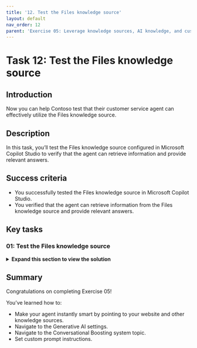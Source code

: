 ```yaml
---
title: '12. Test the Files knowledge source'
layout: default
nav_order: 12
parent: 'Exercise 05: Leverage knowledge sources, AI knowledge, and custom instructions'
---
```


# Task 12: Test the Files knowledge source

## Introduction

Now you can help Contoso test that their customer service agent can effectively utilize the Files knowledge source.

## Description

In this task, you’ll test the Files knowledge source configured in Microsoft Copilot Studio to verify that the agent can retrieve information and provide relevant answers.

## Success criteria

-   You successfully tested the Files knowledge source in Microsoft Copilot Studio.
-   You verified that the agent can retrieve information from the Files knowledge source and provide relevant answers.


## Key tasks

### 01: Test the Files knowledge source

<details markdown="block"> 
  <summary><strong>Expand this section to view the solution</strong></summary> 

1. Select **Knowledge** on the top bar.

1. Verify **Azure - Compliance Offerings** shows as **Ready** before proceeding. 

	![ate8e4xi.jpg](../../media/ate8e4xi.jpg)
	
	{: .warning }
    > This may take around 25 minutes depending on how quickly you moved through these tasks. 
	>
	> This section refreshes automatically at regular intervals, but you can also manually refresh it by selecting the refresh button in the upper-right corner.
	>
	> ![y6zb73ii.jpg](../../media/y6zb73ii.jpg)

1. Select the refresh icon in the upper-right corner of the **Test your agent** pane to start a new conversation.

1. Ask a question related to the file:

	`What are Microsoft's distinct Azure cloud environments?`

	![0ilkh5st.jpg](../../media/0ilkh5st.jpg)

	{: .note }
    > Observe how the uploaded PDF is used as a reference in the agent’s response.

---

{: .important } 
> After configuring knowledge sources, you must publish your agent to make it available in Teams:
>
> 1. Download the app package (ZIP file) from Microsoft Copilot Studio. You can find this under **Channels** by selecting the **Download app** option. 
> 1. Open Microsoft Teams and go to the **Apps** section.
> 1. Select **Upload a custom app** and upload the ZIP file.
> 1. Assign the app to the appropriate Teams channel or users.

</details>

## Summary

Congratulations on completing Exercise 05!

You’ve learned how to:

-   Make your agent instantly smart by pointing to your website and other knowledge sources.
-   Navigate to the Generative AI settings.
-   Navigate to the Conversational Boosting system topic.
-   Set custom prompt instructions.